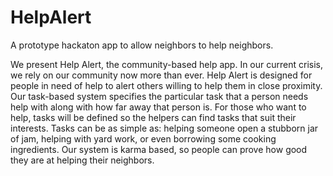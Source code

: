# HelpAlert
A prototype hackaton app to allow neighbors to help neighbors.

We present Help Alert, the community-based help app. In our current crisis, we rely on our community now more than ever. Help Alert is designed for people in need of help to alert others willing to help them in close proximity. Our task-based system specifies the particular task that a person needs help with along with how far away that person is. For those who want to help, tasks will be defined so the helpers can find tasks that suit their interests. Tasks can be as simple as: helping someone open a stubborn jar of jam, helping with yard work, or even borrowing some cooking ingredients. Our system is karma based, so people can prove how good they are at helping their neighbors.

